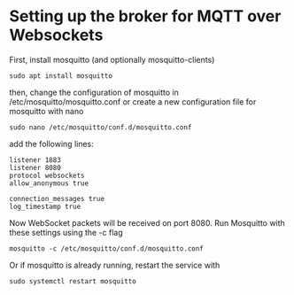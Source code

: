 # Setting up the broker for MQTT over Websockets
First, install mosquitto (and optionally mosquitto-clients)

```
sudo apt install mosquitto
```
then, change the configuration of mosquitto in /etc/mosquitto/mosquitto.conf or create a new configuration file for mosquitto with nano
```
sudo nano /etc/mosquitto/conf.d/mosquitto.conf
```

add the following lines: 
```
listener 1883
listener 8080
protocol websockets
allow_anonymous true

connection_messages true
log_timestamp true
```

Now WebSocket packets will be received on port 8080. Run Mosquitto with these settings using the -c flag
```
mosquitto -c /etc/mosquitto/conf.d/mosquitto.conf
```

Or if mosquitto is already running, restart the service with
```
sudo systemctl restart mosquitto
````
